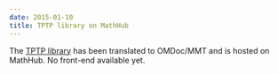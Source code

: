 ```yaml
---
date: 2015-01-10
title: TPTP library on MathHub
---
```

The [TPTP library](http://www.tptp.org/) has been translated to OMDoc/MMT and is hosted on MathHub. No front-end available yet.
